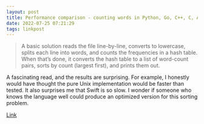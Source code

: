 ```yaml
---
layout: post
title: Performance comparison - counting words in Python, Go, C++, C, AWK, Forth, and Rust
date: 2022-07-25 07:21:29
tags: linkpost
---
```


> A basic solution reads the file line-by-line, converts to lowercase, splits each line into words, and counts the frequencies in a hash table. When that’s done, it converts the hash table to a list of word-count pairs, sorts by count (largest first), and prints them out.

A fascinating read, and the results are surprising. For example, I honestly would have thought the pure Unix implementation would be faster than tested. It also surprises me that Swift is so slow. I wonder if someone who knows the language well could produce an optimized version for this sorting problem.

[Link](https://benhoyt.com/writings/count-words/)

